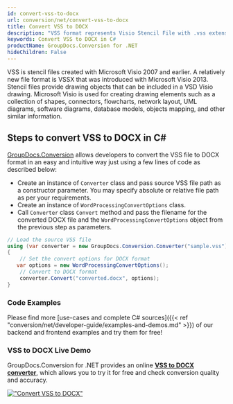 ```yaml
---
id: convert-vss-to-docx
url: conversion/net/convert-vss-to-docx
title: Convert VSS to DOCX
description: "VSS format represents Visio Stencil File with .vss extension. Learn how to convert VSS to DOCX file programmatically in C# language using GroupDocs.Conversion for .NET library."
keywords: Convert VSS to DOCX in C#
productName: GroupDocs.Conversion for .NET
hideChildren: False
---
```


VSS is stencil files created with Microsoft Visio 2007 and earlier. A relatively new file format is VSSX that was introduced with Microsoft Visio 2013. Stencil files provide drawing objects that can be included in a VSD Visio drawing. Microsoft Visio is used for creating drawing elements such as a collection of shapes, connectors, flowcharts, network layout, UML diagrams, software diagrams, database models, objects mapping, and other similar information.

## Steps to convert VSS to DOCX in C#

[GroupDocs.Conversion](https://products.groupdocs.com/conversion/net) allows developers to convert the VSS file to DOCX format in an easy and intuitive way just using a few lines of code as described below:

* Create an instance of `Converter` class and pass source VSS file path as a constructor parameter. You may specify absolute or relative file path as per your requirements. 
* Create an instance of `WordProcessingConvertOptions` class.
* Call `Converter` class `Convert` method and pass the filename for the converted DOCX file and the `WordProcessingConvertOptions` object from the previous step as parameters.

```csharp
// Load the source VSS file
using (var converter = new GroupDocs.Conversion.Converter("sample.vss"))
{
    // Set the convert options for DOCX format
   var options = new WordProcessingConvertOptions();
    // Convert to DOCX format
    converter.Convert("converted.docx", options);
}
```

### Code Examples

Please find more [use-cases and complete C# sources]({{< ref "conversion/net/developer-guide/examples-and-demos.md" >}}) of our backend and frontend examples and try them for free!

### VSS to DOCX Live Demo

GroupDocs.Conversion for .NET provides an online [**VSS to DOCX converter**](https://products.groupdocs.app/conversion/vss-to-docx), which allows you to try it for free and check conversion quality and accuracy.

[!["Convert VSS to DOCX"](conversion/net/images/convert-to-docx/convert-vss-to-docx.png)](https://products.groupdocs.app/conversion/vss-to-docx)